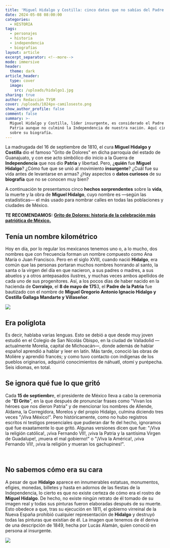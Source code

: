```yaml
---
title: 'Miguel Hidalgo y Costilla: cinco datos que no sabías del Padre de la Patria'
date: 2024-05-08 08:00:00
categories:
  - HISTORIA
tags:
  - personajes
  - historia
  - independencia
  - biografías
layout: article
excerpt_separator: <!--more-->
mode: immersive
header:
  theme: dark
article_header:
  type: cover
  image:
    src: /uploads/hidalgo1.jpg
sharing: true
author: Redacción TYSM
cover: /uploads/1024px-camilosesto.png
show_author_profile: false
comment: false
summary: >-
  Miguel Hidalgo y Costilla, líder insurgente, es considerado el Padre de la
  Patria aunque no culminó la Independencia de nuestra nación. Aquí cinco datos
  sobre su biografía.
---
```

La madrugada del 16 de septiembre de 1810, el cura **Miguel Hidalgo y Costilla** dio el famoso "Grito de Dolores" en dicha parroquia del estado de Guanajuato, y con ese acto simbólico dio inicio a la Guerra de **Independencia** que nos dio **Patria** y libertad. Pero, ¿**quién** fue **Miguel Hidalgo**? ¿Cómo fue que se unió al movimiento **insurgente**? ¿Cuál fue su vida antes de levantarse en armas? ¿Hay aspectos o **datos curiosos** de su **biografía** que no se conocen muy bien?

A continuación te presentamos cinco **hechos sorprendentes** sobre la **vida**, la muerte y la obra de **Miguel Hidalgo**, cuyo nombre es —según las estadísticas— el más usado para nombrar calles en todas las poblaciones y ciudades de México.

**TE RECOMENDAMOS:** [**Grito de Dolores: historia de la celebración más patriótica de México.**](https://blog.tonoysumariachi.com/cultura/2022/07/21/grito-de-dolores-historia-de-la-celebracion-mas-patriotica-de-mexico.html)

## Tenía un nombre kilométrico

Hoy en día, por lo regular los mexicanos tenemos uno o, a lo mucho, dos nombres que con frecuencia forman un nombre compuesto como Ana María o Juan Francisco. Pero en el siglo XVIII, cuando nació **Hidalgo**, era común que las personas portaran muchos nombres honrando al santo, la santa o la virgen del día en que nacieron, a sus padres o madres, a sus abuelos y a otros antepasados ilustres, y muchas veces ambos apellidos de cada uno de sus progenitores. Así, a los pocos días de haber nacido en la hacienda de **Corralejo**, el **8 de mayo de 175**3, el **Padre de la Patria** fue bautizado con el nombre de **Miguel Gregorio Antonio Ignacio Hidalgo y Costilla Gallaga Mandarte y Villaseñor**.

![](https://upload.wikimedia.org/wikipedia/commons/7/7d/Miguel_Hidalgo_con_estandarte.jpg)

## Era políglota

Es decir, hablaba varias lenguas. Esto se debió a que desde muy joven estudió en el Colegio de San Nicolás Obispo, en la ciudad de Valladolid —actualmente Morelia, capital de Michoacán—, donde además de hablar español aprendió a hablar y leer en latín. Más tarde, conoció las obras de Molière y aprendió francés; y como tuvo contacto con indígenas de los pueblos originarios, adquirió conocimientos de náhuatl, otomí y purépecha. Seis idiomas, en total.

## Se ignora qué fue lo que gritó

Cada **15 de septiembr**e, el presidente de México lleva a cabo la ceremonia de "**El Grito**", en la que después de pronunciar frases como "Vivan los héroes que nos dieron Patria" y de mencionar los nombres de Allende, Aldama, la Corregidora, Morelos y del propio Hidalgo, culmina diciendo tres veces "¡Viva México!". Pero históricamente, como no hubo registros escritos ni testigos presenciales que pudieran dar fe del hecho, ignoramos qué fue exaatamente lo que gritó. Algunas versiones dicen que fue: "¡Viva la religión católica!, ¡viva Fernando VII!, ¡viva la Patria y la santísima Virgen de Guadalupe!, ¡muera el mal gobierno!" o "¡Viva la América!, ¡viva Fernando VII!, ¡viva la religión y mueran los gachupines!".

&nbsp;

## No sabemos cómo era su cara

A pesar de que **Hidalgo** aparece en innumerables estatuas, monumentos, efigies, monedas, billetes y hasta en adornos de las fiestas de la Independencia, lo cierto es que no existe certeza de cómo era el rostro de **Miguel Hidalgo**. De hecho, no existe ningún retrato de él tomado de su imagen real y todas sus pinturas fueron elaboradas después de su muerte. Esto obedece a que, tras su ejecución en 1811, el gobierno virreinal de la Nueva España prohibió cualquier representación de **Hidalgo** y destruyó todas las pinturas que existían de él. La imagen que tenemos de él deriva de una descripción de 1849, hecha por Lucás Alamán, quien conoció en persona al insurgente.

![](https://upload.wikimedia.org/wikipedia/commons/thumb/a/ad/General%C3%ADsimo_Miguel_Hidalgo_y_Costilla.png/618px-General%C3%ADsimo_Miguel_Hidalgo_y_Costilla.png)

&nbsp;